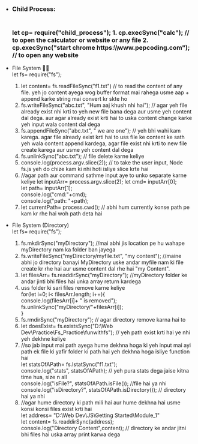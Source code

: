 * <h3> Child Process: <h3>
   <br>let cp= require("child_process");
   1. cp.execSync("calc");  // to open the calculator or website or any file
   2. cp.execSync("start chrome https:\\www.pepcoding.com"); // to open any website

* File System 🤸‍♂️
   <br>let fs= require("fs");
   1. let content= fs.readFileSync("f1.txt") // to read the content of any file. yeh jo content ayega wog buffer format mai rahega usme aap + append karke string mai convert kr skte ho
   2. fs.writeFileSync("abc.txt", "Hum aaj khush nhi hai"); // agar yeh file already exist nhi krti to yeh new file bana dega aur usme yeh content dal dega. aur agar already exist       krti hai to uska content change karke yeh input wala content dal dega
   3. fs.appendFileSync("abc.txt", " we are one"); // yeh bhi wahi kam karega. agar file already exist krti hai to uss file ke content ke sath yeh wala content append kardega,          agar file exist nhi krti to new file create karega aur usme yeh content dal dega
   4. fs.unlinkSync("abc.txt"); // file delete karne keliye
   5. console.log(process.argv.slice(2)); // to take the user input, Node fs.js yeh do chize kam ki nhi hoti isliye slice krte hai
   6. //agar path aur command sathme input aye to unko separate karne keliye
      let inputArr= process.argv.slice(2);
      let cmd= inputArr[0];
     <br> let path= inputArr[1];
     <br> console.log("cmd:"+cmd);
     <br> console.log("path: "+path);
   7. let currentPath= process.cwd(); // abhi hum currently konse path pe kam kr rhe hai woh path deta hai 

* File System (Directory)
   <br>let fs= require("fs");
    
   1. fs.mkdirSync("myDirectory"); //mai abhi jis location pe hu wahape myDirectory nam ka folder ban jayega
   2. fs.writeFileSync("myDirectory/myfile.txt", "my content"); //maine abhi jo directory banayi MyDirectory uske andar myfile nam ki file create kr rhe hai aur usme content dal rhe hai "my Content".
   3. let filesArr= fs.readdirSync("myDirectory"); //myDirectory folder ke andar jinti bhi files hai unka array return kardega
   4. uss folder ki sari files remove karne keliye
    <br> for(let i=0; i< filesArr.length; i++){
   <br> console.log(filesArr[i]+ " is removed");
    <br> fs.unlinkSync("myDirectory/"+filesArr[i]);
<br>} 
   5. fs.rmdirSync("myDirectory"); // agar directory remove karna hai to
   6. let doesExist= fs.existsSync("D:\\Web Dev\\Practice\\Fs_Practice\\funwithfs"); // yeh path exist krti hai ye nhi yeh dekhne keliye
   7. //so jab input mai path ayega hume dekhna hoga ki yeh input mai ayi path ek file ki yafir folder ki path hai yeh dekhna hoga isliye function hai
    <br>let statsOfAPath= fs.lstatSync("f1.txt");
    <br>console.log("stats", statsOfAPath); // yeh pura stats dega jaise kitna time hua, size n all
    <br>console.log("isFile?", statsOfAPath.isFile()); //file hai ya nhi 
    <br>console.log("isDirectory?", statsOfAPath.isDirectory()); // directory hai ya nhi
   8. //agar hume directory ki path mili hai aur hume dekhna hai usme konsi konsi files exist krti hai
     <br>let address= "D:\\Web Dev\\JS\\Getting Started\\Module_1"
     <br>let content= fs.readdirSync(address);
     <br>console.log("Directory Content",content); // directory ke andar jitni bhi files hai uska array print karwa dega


      
